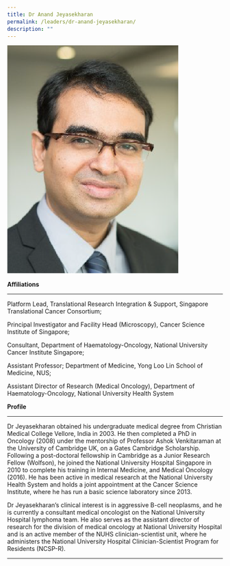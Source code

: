 ```yaml
---
title: Dr Anand Jeyasekharan
permalink: /leaders/dr-anand-jeyasekharan/
description: ""
---
```

<img style="width:400px" src="/images/Leaders/anand-jeyasekharan.png">

**Affiliations**

* * *

Platform Lead, Translational Research Integration &amp; Support, Singapore Translational Cancer Consortium;&nbsp;

Principal Investigator and Facility Head (Microscopy), Cancer Science Institute of Singapore;&nbsp;

Consultant, Department of Haematology-Oncology, National University Cancer Institute Singapore;&nbsp;

Assistant Professor; Department of Medicine, Yong Loo Lin School of Medicine, NUS;&nbsp;

Assistant Director of Research (Medical Oncology), Department of Haematology-Oncology, National University Health System&nbsp;

**Profile**&nbsp;

* * *

Dr&nbsp;Jeyasekharan&nbsp;obtained his undergraduate medical degree from Christian Medical College Vellore, India in 2003. He then completed a PhD in Oncology (2008) under the mentorship of Professor Ashok&nbsp;Venkitaraman&nbsp;at the University of Cambridge UK, on a Gates Cambridge Scholarship. Following a post-doctoral fellowship in Cambridge as a Junior Research Fellow (Wolfson), he joined the National University Hospital Singapore in 2010 to complete his training in Internal Medicine, and Medical Oncology (2016). He has been active in medical research at the National University Health&nbsp;System and&nbsp;holds a joint appointment at the Cancer Science Institute, where he has run a basic science laboratory since 2013.&nbsp;

Dr&nbsp;Jeyasekharan’s&nbsp;clinical interest is in aggressive B-cell neoplasms, and he is currently a consultant medical oncologist on the National University Hospital lymphoma team. He also serves as the assistant director of research for the division of medical oncology at National University&nbsp;Hospital and&nbsp;is an active member of the NUHS clinician-scientist unit, where he administers the National University Hospital Clinician-Scientist Program for Residents (NCSP-R).&nbsp;

* * *
